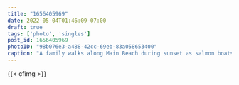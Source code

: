 ```yaml
---
title: "1656405969"
date: 2022-05-04T01:46:09-07:00
draft: true
tags: ['photo', 'singles']
post_id: 1656405969
photoID: "98b076e3-a488-42cc-69eb-83a058653400"
caption: "A family walks along Main Beach during sunset as salmon boats prepare for the season opening in the morning."
---
```

{{< cfimg >}}